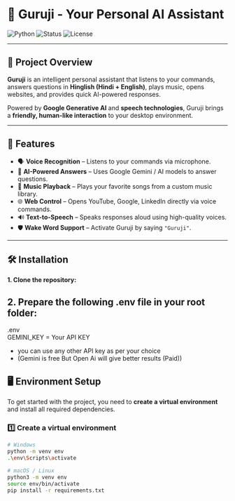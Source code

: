 # 🌟 Guruji - Your Personal AI Assistant

![Python](https://img.shields.io/badge/Python-3.13-blue?logo=python&logoColor=white)
![Status](https://img.shields.io/badge/Status-Active-success)
![License](https://img.shields.io/badge/License-MIT-green)

---

## 🎯 Project Overview
**Guruji** is an intelligent personal assistant that listens to your commands, answers questions in **Hinglish (Hindi + English)**, plays music, opens websites, and provides quick AI-powered responses.  

Powered by **Google Generative AI** and **speech technologies**, Guruji brings a **friendly, human-like interaction** to your desktop environment.

---

## 🚀 Features
- 🗣️ **Voice Recognition** – Listens to your commands via microphone.
- 💬 **AI-Powered Answers** – Uses Google Gemini / AI models to answer questions.
- 🎵 **Music Playback** – Plays your favorite songs from a custom music library.
- 🌐 **Web Control** – Opens YouTube, Google, LinkedIn directly via voice commands.
- 🔊 **Text-to-Speech** – Speaks responses aloud using high-quality voices.
- 🛡️ **Wake Word Support** – Activate Guruji by saying `"Guruji"`.

---

## 🛠️ Installation       
             
**1. Clone the repository:**                 

## 2. Prepare the following .env file in your root folder:        

.env        
GEMINI_KEY = Your API KEY         
- you can use any other API key as per your choice
- (Gemini is free But Open Ai will give better results (Paid))

## 🖥️ Environment Setup

To get started with the project, you need to **create a virtual environment** and install all required dependencies.

### 1️⃣ Create a virtual environment
```bash
# Windows
python -m venv env
.\env\Scripts\activate

# macOS / Linux
python3 -m venv env
source env/bin/activate
pip install -r requirements.txt

  

